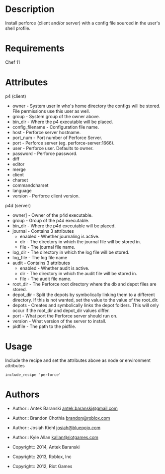 Description
===========

Install perforce (client and/or server) with a config file sourced in the user's shell profile.

Requirements
============

Chef 11

Attributes
==========

p4 (client)
* owner - System user in who's home directory the configs will be stored. File permissions use this user as well.
* group - System group of the owner above.
* bin_dir - Where the p4 executable will be placed.
* config_filename - Configuration file name.
* host - Perforce server hostname.
* port_num - Port number of Perforce Server.
* port  - Perforce server (eg. perforce-server:1666).
* user  - Perforce user. Defaults to owner.
* password - Perforce password.
* diff
* editor
* merge
* client
* charset
* commandcharset
* language
* version - Perforce client version.

p4d (server)
* owner] - Owner of the p4d executable.
* group - Group of the p4d executable.
* bin_dir - Where the p4d executable will be placed.
* journal - Contains 3 attributes
    * enabled - Whether journaling is active.
    * dir - The directory in which the journal file will be stored in.
    * file - The journal file name.
* log_dir - The directory in which the log file will be stored.
* log_file - The log file name
* audit - Contains 3 attributes
    * enabled - Whether audit is active.
    * dir - The directory in which the audit file will be stored in.
    * file - The audit file name.
* root_dir - The Perforce root directory where the db and depot files are stored.
* depot_dir - Split the depots by symbolically linking them to a different directory. If this is not wanted, set the value to the value of the root_dir.
* depots - Creates and symbolically links the depot folders. This will only occur if the root_dir and depot_dir values differ.
* port - What port the Perforce server should run on.
* version - What version of the server to install.
* pidfile - The path to the pidfile.


Usage
=====

Include the recipe and set the attributes above as node or environment attributes

    include_recipe 'perforce'

Authors
==================

- Author:: Antek Baranski <antek.baranski@gmail.com>
- Author:: Brandon Chothia <brandon@roblox.com>
- Author:: Josiah Kiehl <josiah@bluepojo.com>
- Author:: Kyle Allan <kallan@riotgames.com>

- Copyright:: 2014, Antek Baranski
- Copyright:: 2013, Roblox, Inc
- Copyright:: 2012, Riot Games
